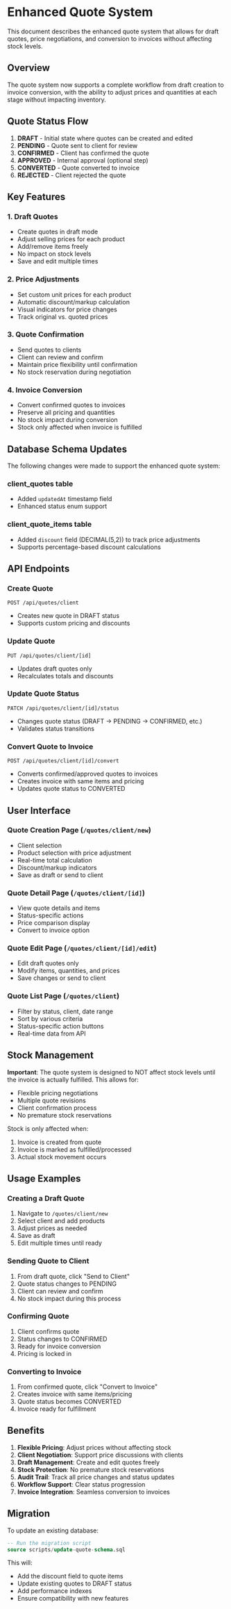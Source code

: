 # Enhanced Quote System

This document describes the enhanced quote system that allows for draft quotes, price negotiations, and conversion to invoices without affecting stock levels.

## Overview

The quote system now supports a complete workflow from draft creation to invoice conversion, with the ability to adjust prices and quantities at each stage without impacting inventory.

## Quote Status Flow

1. **DRAFT** - Initial state where quotes can be created and edited
2. **PENDING** - Quote sent to client for review
3. **CONFIRMED** - Client has confirmed the quote
4. **APPROVED** - Internal approval (optional step)
5. **CONVERTED** - Quote converted to invoice
6. **REJECTED** - Client rejected the quote

## Key Features

### 1. Draft Quotes
- Create quotes in draft mode
- Adjust selling prices for each product
- Add/remove items freely
- No impact on stock levels
- Save and edit multiple times

### 2. Price Adjustments
- Set custom unit prices for each product
- Automatic discount/markup calculation
- Visual indicators for price changes
- Track original vs. quoted prices

### 3. Quote Confirmation
- Send quotes to clients
- Client can review and confirm
- Maintain price flexibility until confirmation
- No stock reservation during negotiation

### 4. Invoice Conversion
- Convert confirmed quotes to invoices
- Preserve all pricing and quantities
- No stock impact during conversion
- Stock only affected when invoice is fulfilled

## Database Schema Updates

The following changes were made to support the enhanced quote system:

### client_quotes table
- Added `updatedAt` timestamp field
- Enhanced status enum support

### client_quote_items table
- Added `discount` field (DECIMAL(5,2)) to track price adjustments
- Supports percentage-based discount calculations

## API Endpoints

### Create Quote
```
POST /api/quotes/client
```
- Creates new quote in DRAFT status
- Supports custom pricing and discounts

### Update Quote
```
PUT /api/quotes/client/[id]
```
- Updates draft quotes only
- Recalculates totals and discounts

### Update Quote Status
```
PATCH /api/quotes/client/[id]/status
```
- Changes quote status (DRAFT → PENDING → CONFIRMED, etc.)
- Validates status transitions

### Convert Quote to Invoice
```
POST /api/quotes/client/[id]/convert
```
- Converts confirmed/approved quotes to invoices
- Creates invoice with same items and pricing
- Updates quote status to CONVERTED

## User Interface

### Quote Creation Page (`/quotes/client/new`)
- Client selection
- Product selection with price adjustment
- Real-time total calculation
- Discount/markup indicators
- Save as draft or send to client

### Quote Detail Page (`/quotes/client/[id]`)
- View quote details and items
- Status-specific actions
- Price comparison display
- Convert to invoice option

### Quote Edit Page (`/quotes/client/[id]/edit`)
- Edit draft quotes only
- Modify items, quantities, and prices
- Save changes or send to client

### Quote List Page (`/quotes/client`)
- Filter by status, client, date range
- Sort by various criteria
- Status-specific action buttons
- Real-time data from API

## Stock Management

**Important**: The quote system is designed to NOT affect stock levels until the invoice is actually fulfilled. This allows for:

- Flexible pricing negotiations
- Multiple quote revisions
- Client confirmation process
- No premature stock reservations

Stock is only affected when:
1. Invoice is created from quote
2. Invoice is marked as fulfilled/processed
3. Actual stock movement occurs

## Usage Examples

### Creating a Draft Quote
1. Navigate to `/quotes/client/new`
2. Select client and add products
3. Adjust prices as needed
4. Save as draft
5. Edit multiple times until ready

### Sending Quote to Client
1. From draft quote, click "Send to Client"
2. Quote status changes to PENDING
3. Client can review and confirm
4. No stock impact during this process

### Confirming Quote
1. Client confirms quote
2. Status changes to CONFIRMED
3. Ready for invoice conversion
4. Pricing is locked in

### Converting to Invoice
1. From confirmed quote, click "Convert to Invoice"
2. Creates invoice with same items/pricing
3. Quote status becomes CONVERTED
4. Invoice ready for fulfillment

## Benefits

1. **Flexible Pricing**: Adjust prices without affecting stock
2. **Client Negotiation**: Support price discussions with clients
3. **Draft Management**: Create and edit quotes freely
4. **Stock Protection**: No premature stock reservations
5. **Audit Trail**: Track all price changes and status updates
6. **Workflow Support**: Clear status progression
7. **Invoice Integration**: Seamless conversion to invoices

## Migration

To update an existing database:

```sql
-- Run the migration script
source scripts/update-quote-schema.sql
```

This will:
- Add the discount field to quote items
- Update existing quotes to DRAFT status
- Add performance indexes
- Ensure compatibility with new features 